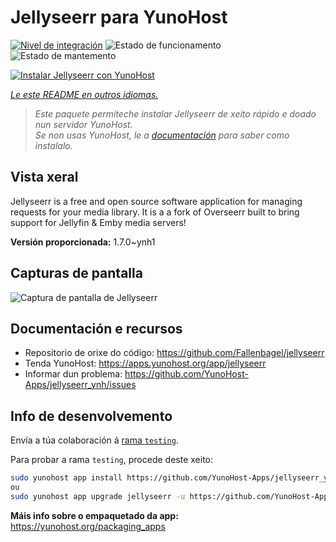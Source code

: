 <!--
NOTA: Este README foi creado automáticamente por <https://github.com/YunoHost/apps/tree/master/tools/readme_generator>
NON debe editarse manualmente.
-->

# Jellyseerr para YunoHost

[![Nivel de integración](https://dash.yunohost.org/integration/jellyseerr.svg)](https://dash.yunohost.org/appci/app/jellyseerr) ![Estado de funcionamento](https://ci-apps.yunohost.org/ci/badges/jellyseerr.status.svg) ![Estado de mantemento](https://ci-apps.yunohost.org/ci/badges/jellyseerr.maintain.svg)

[![Instalar Jellyseerr con YunoHost](https://install-app.yunohost.org/install-with-yunohost.svg)](https://install-app.yunohost.org/?app=jellyseerr)

*[Le este README en outros idiomas.](./ALL_README.md)*

> *Este paquete permíteche instalar Jellyseerr de xeito rápido e doado nun servidor YunoHost.*  
> *Se non usas YunoHost, le a [documentación](https://yunohost.org/install) para saber como instalalo.*

## Vista xeral

Jellyseerr is a free and open source software application for managing requests for your media library. It is a a fork of Overseerr built to bring support for Jellyfin & Emby media servers!

**Versión proporcionada:** 1.7.0~ynh1

## Capturas de pantalla

![Captura de pantalla de Jellyseerr](./doc/screenshots/jellyseerr.png)

## Documentación e recursos

- Repositorio de orixe do código: <https://github.com/Fallenbagel/jellyseerr>
- Tenda YunoHost: <https://apps.yunohost.org/app/jellyseerr>
- Informar dun problema: <https://github.com/YunoHost-Apps/jellyseerr_ynh/issues>

## Info de desenvolvemento

Envía a túa colaboración á [rama `testing`](https://github.com/YunoHost-Apps/jellyseerr_ynh/tree/testing).

Para probar a rama `testing`, procede deste xeito:

```bash
sudo yunohost app install https://github.com/YunoHost-Apps/jellyseerr_ynh/tree/testing --debug
ou
sudo yunohost app upgrade jellyseerr -u https://github.com/YunoHost-Apps/jellyseerr_ynh/tree/testing --debug
```

**Máis info sobre o empaquetado da app:** <https://yunohost.org/packaging_apps>
